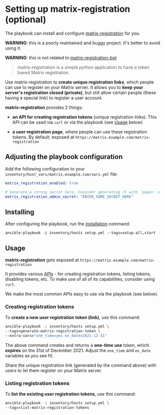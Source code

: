 # Setting up matrix-registration (optional)

The playbook can install and configure [matrix-registration](https://github.com/ZerataX/matrix-registration) for you.

**WARNING**: this is a poorly maintained and buggy project. It's better to avoid using it.

**WARNING**: this is not related to [matrix-registration-bot](configuring-playbook-bot-matrix-registration-bot.md)

> matrix-registration is a simple python application to have a token based Matrix registration.

Use matrix-registration to **create unique registration links**, which people can use to register on your Matrix server. It allows you to **keep your server's registration closed (private)**, but still allow certain people (these having a special link) to register a user account.

**matrix-registration** provides 2 things:

- **an API for creating registration tokens** (unique registration links). This API can be used via `curl` or via the playbook (see [Usage](#usage) below)

- **a user registration page**, where people can use these registration tokens. By default, exposed at `https://matrix.example.com/matrix-registration`


## Adjusting the playbook configuration

Add the following configuration to your `inventory/host_vars/matrix.example.com/vars.yml` file:

```yaml
matrix_registration_enabled: true

# Generate a strong secret here. Consider generating it with `pwgen -s 64 1`
matrix_registration_admin_secret: "ENTER_SOME_SECRET_HERE"
```

## Installing

After configuring the playbook, run the [installation](installing.md) command:

```
ansible-playbook -i inventory/hosts setup.yml --tags=setup-all,start
```


## Usage

**matrix-registration** gets exposed at `https://matrix.example.com/matrix-registration`

It provides various [APIs](https://github.com/ZerataX/matrix-registration/wiki/api) - for creating registration tokens, listing tokens, disabling tokens, etc. To make use of all of its capabilities, consider using `curl`.

We make the most common APIs easy to use via the playbook (see below).


### Creating registration tokens

To **create a new user registration token (link)**, use this command:

```bash
ansible-playbook -i inventory/hosts setup.yml \
--tags=generate-matrix-registration-token \
--extra-vars="one_time=yes ex_date=2021-12-31"
```

The above command creates and returns a **one-time use** token, which **expires** on the 31st of December 2021.
Adjust the `one_time` and `ex_date` variables as you see fit.

Share the unique registration link (generated by the command above) with users to let them register on your Matrix server.


### Listing registration tokens

To **list the existing user registration tokens**, use this command:

```bash
ansible-playbook -i inventory/hosts setup.yml \
--tags=list-matrix-registration-tokens
```
